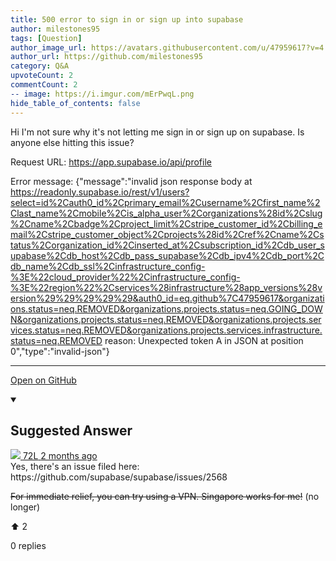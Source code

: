 ```yaml
---
title: 500 error to sign in or sign up into supabase
author: milestones95
tags: [Question]
author_image_url: https://avatars.githubusercontent.com/u/47959617?v=4
author_url: https://github.com/milestones95
category: Q&A
upvoteCount: 2
commentCount: 2
-- image: https://i.imgur.com/mErPwqL.png
hide_table_of_contents: false
---
```


Hi I'm not sure why it's not letting me sign in or sign up on supabase. Is anyone else hitting this issue?

Request URL: https://app.supabase.io/api/profile

Error message: {"message":"invalid json response body at https://readonly.supabase.io/rest/v1/users?select=id%2Cauth0_id%2Cprimary_email%2Cusername%2Cfirst_name%2Clast_name%2Cmobile%2Cis_alpha_user%2Corganizations%28id%2Cslug%2Cname%2Cbadge%2Cproject_limit%2Cstripe_customer_id%2Cbilling_email%2Cstripe_customer_object%2Cprojects%28id%2Cref%2Cname%2Cstatus%2Corganization_id%2Cinserted_at%2Csubscription_id%2Cdb_user_supabase%2Cdb_host%2Cdb_pass_supabase%2Cdb_ipv4%2Cdb_port%2Cdb_name%2Cdb_ssl%2Cinfrastructure_config-%3E%22cloud_provider%22%2Cinfrastructure_config-%3E%22region%22%2Cservices%28infrastructure%28app_versions%28version%29%29%29%29%29&auth0_id=eq.github%7C47959617&organizations.status=neq.REMOVED&organizations.projects.status=neq.GOING_DOWN&organizations.projects.status=neq.REMOVED&organizations.projects.services.status=neq.REMOVED&organizations.projects.services.infrastructure.status=neq.REMOVED reason: Unexpected token A in JSON at position 0","type":"invalid-json"}

---

<a href="https://github.com/supabase/supabase/discussions/2571#discussioncomment-1051729" className="margin-bottom--md">Open on GitHub</a>

<details open style={{borderWidth: 1, borderColor: '#3ecf8e', backgroundColor: 'transparent'}}>
  <summary>
    <h2>Suggested Answer</h2>
  </summary>
  <div className="avatar">
  <a href="https://github.com/72L" style={{display: 'flex'}} className="margin-vert--md">
  <span className="col--1 avatar ">
    <img className="avatar__photo avatar__photo--sm" src="https://avatars.githubusercontent.com/u/5567899?u=76ce68724f1119a7932da201f44a8032a382a435&v=4"/>
  </span>
  <span style={{display: 'flex'}}>
    <span className="margin-horiz--sm">72L</span>
    <span style={{ color: '#8b949e' }}>2 months ago</span>
  </span>
  </a>
  </div>
  Yes, there's an issue filed here: https://github.com/supabase/supabase/issues/2568

~~For immediate relief, you can try using a VPN. Singapore works for me!~~ (no longer)


  <div style={{ display: 'flex', flexDirection: 'row', justifyContent: 'space-between' }}>
    <p>⬆️  <span className="margin-left--sm">2</span></p>
    <p>0 replies</p>
  </div>
</details> 
